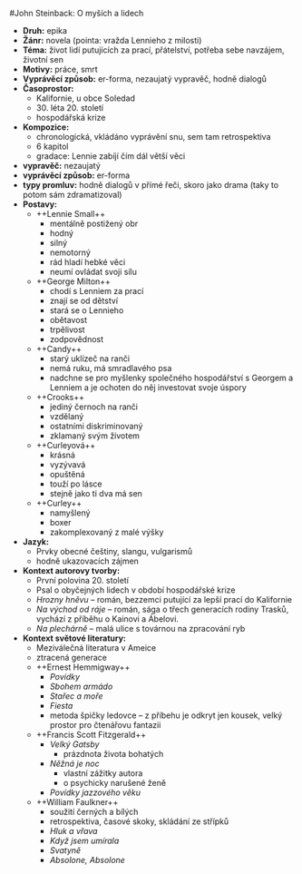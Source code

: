 #John Steinback: O myších a lidech
- __Druh:__ epika
- __Žánr:__ novela (pointa: vražda Lennieho z milosti)
- __Téma:__ život lidí putujících za prací, přátelství, potřeba sebe navzájem, životní sen
- __Motivy:__ práce, smrt
- __Vyprávěcí způsob:__ er-forma, nezaujatý vypravěč, hodně dialogů
- __Časoprostor:__
	- Kalifornie, u obce Soledad
	- 30. léta 20. století
	- hospodářská krize
- __Kompozice:__
	- chronologická, vkládáno vyprávění snu, sem tam retrospektiva
	- 6 kapitol
	- gradace: Lennie zabíjí čím dál větší věci
- __vypravěč:__ nezaujatý
- __vyprávěcí způsob:__ er-forma
- __typy promluv:__ hodně dialogů v přímé řeči, skoro jako drama (taky to potom sám zdramatizoval)
- __Postavy:__ 
	- ++Lennie Small++
		- mentálně postižený obr
		- hodný
		- silný
		- nemotorný
		- rád hladí hebké věci
		- neumí ovládat svoji sílu
	- ++George Milton++
		- chodí s Lenniem za prací
		- znají se od dětství
		- stará se o Lennieho
		- obětavost
		- trpělivost
		- zodpovědnost
	- ++Candy++
		- starý uklízeč na ranči
		- nemá ruku, má smradlavého psa
		- nadchne se pro myšlenky společného hospodářství s Georgem a Lenniem a je ochoten do něj investovat svoje úspory
	- ++Crooks++
		- jediný černoch na ranči
		- vzdělaný
		- ostatními diskriminovaný
		- zklamaný svým životem
	- ++Curleyová++
		- krásná
		- vyzývavá
		- opuštěná
		- touží po lásce
		- stejně jako ti dva má sen
	- ++Curley++
		- namyšlený
		- boxer
		- zakomplexovaný z malé výšky
- __Jazyk:__
	- Prvky obecné češtiny, slangu, vulgarismů
	- hodně ukazovacích zájmen
- __Kontext autorovy tvorby:__
	- První polovina 20. století
	- Psal o obyčejných lidech v období hospodářské krize
	- _Hrozny hněvu_ – román, bezzemci putující za lepší prací do Kalifornie
	- _Na východ od ráje_ – román, sága o třech generacích rodiny Trasků, vychází z příběhu o Kainovi a Ábelovi.
	- _Na plechárně_ – malá ulice s továrnou na zpracování ryb
- __Kontext světové literatury:__
	- Meziválečná literatura v Ameice
	- ztracená generace
	- ++Ernest Hemmigway++
		- _Povídky_
		- _Sbohem armádo_
		- _Stařec a moře_
		- _Fiesta_
		- metoda špičky ledovce – z příbehu je odkryt jen kousek, velký prostor pro čtenářovu fantazii
	- ++Francis Scott Fitzgerald++
		- _Velký Gatsby_
			- prázdnota života bohatých
		- _Něžná je noc_
			- vlastní zážitky autora
			- o psychicky narušené ženě
		- _Povídky jazzového věku_
	- ++William Faulkner++
		- soužití černých a bílých
		- retrospektiva, časové skoky, skládání ze střípků
		- _Hluk a vřava_
		- _Když jsem umírala_
		- _Svatyně_
		- _Absolone, Absolone_